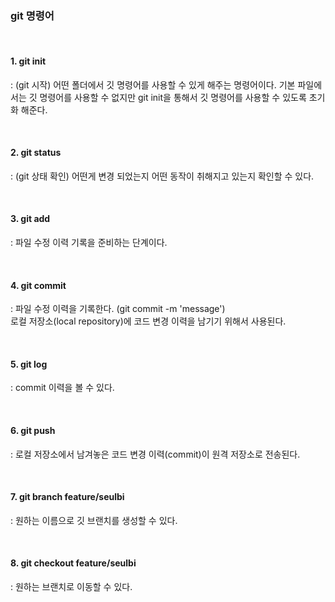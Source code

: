 <h3>git 명령어</h3>

</br>

<h4>1. git init</h4>
<p>
: (git 시작) 어떤 폴더에서 깃 명령어를 사용할 수 있게 해주는 명령어이다. 기본 파일에서는 깃 명령어를 사용할 수 없지만 git init을 통해서 깃 명령어를 사용할 수 있도록 초기화 해준다.</p>

</br>
<h4>2. git status</h4>
<p>
: (git 상태 확인) 어떤게 변경 되었는지 어떤 동작이 취해지고 있는지 확인할 수 있다.</p>

</br>
<h4>3. git add</h4>
<p>
: 파일 수정 이력 기록을 준비하는 단계이다.</p>

</br>
<h4>4. git commit</h4>
<p>
: 파일 수정 이력을 기록한다. (git commit -m 'message') </br>
로컬 저장소(local repository)에 코드 변경 이력을 남기기 위해서 사용된다.</p>

</br>
<h4>5. git log </h4>
<p>
: commit 이력을 볼 수 있다.</p>

</br>
<h4>6. git push </h4>
<p>
: 로컬 저장소에서 남겨놓은 코드 변경 이력(commit)이 원격 저장소로 전송된다.</p>

</br>
<h4>7. git branch feature/seulbi</h4>
<p>
: 원하는 이름으로 깃 브랜치를 생성할 수 있다.</p>

</br>
<h4>8. git checkout feature/seulbi </h4>
<p>
: 원하는 브랜치로 이동할 수 있다.</p>
